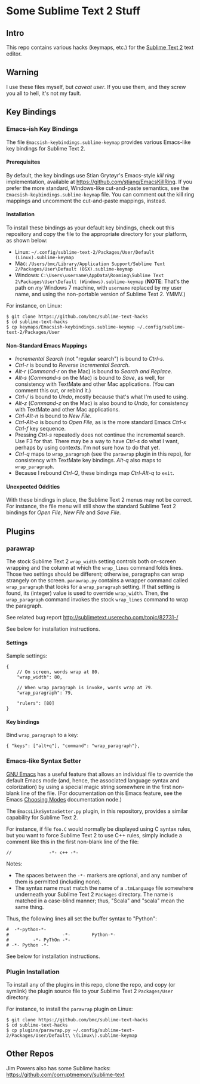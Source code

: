 # Some Sublime Text 2 Stuff

## Intro

This repo contains various hacks (keymaps, etc.) for the [Sublime Text 2][]
text editor.

[Sublime Text 2]: http://www.sublimetext.com/2

## Warning

I use these files myself, but *caveat user*. If you use them, and they screw you all to hell, it's not my fault.

## Key Bindings

### Emacs-ish Key Bindings

The file `Emacsish-keybindings.sublime-keymap` provides various Emacs-like key
bindings for Sublime Text 2.

#### Prerequisites

By default, the key bindings use Stian Grytøyr's Emacs-style *kill ring*
implementation, available at <https://github.com/stiang/EmacsKillRing>. If you
prefer the more standard, Windows-like cut-and-paste semantics, see the
`Emacsish-keybindings.sublime-keymap` file. You can comment out the kill ring
mappings and uncomment the cut-and-paste mappings, instead.

#### Installation

To install these bindings as your default key bindings, check out this
repository and copy the file to the appropriate directory for your platform, as
shown below:

* Linux: `~/.config/sublime-text-2/Packages/User/Default (Linux).sublime-keymap`
* Mac: `/Users/bmc/Library/Application Support/Sublime Text 2/Packages/User\Default (OSX).sublime-keymap`
* Windows: `C:\Users\username\AppData\Roaming\Sublime Text 2\Packages\User\Default (Windows).sublime-keymap` 
  (**NOTE**: That's the path on *my* Windows 7 machine, with `username` 
  replaced by my user name, and using the non-portable version of 
  Sublime Text 2. YMMV.)

For instance, on Linux:

    $ git clone https://github.com/bmc/sublime-text-hacks
    $ cd sublime-text-hacks
    $ cp keymaps/Emacsish-keybindings.sublime-keymap ~/.config/sublime-text-2/Packages/User

#### Non-Standard Emacs Mappings

* *Incremental Search* (not "regular search") is bound to *Ctrl-s*.
* *Ctrl-r* is bound to *Reverse Incremental Search*.
* *Alt-r* (*Command-r* on the Mac) is bound to *Search and Replace*.
* *Alt-s* (*Command-s* on the Mac) is bound to *Save*, as well, for consistency
  with TextMate and other Mac applications. (You can comment this out, or 
  rebind it.)
* *Ctrl-/* is bound to *Undo*, mostly because that's what I'm used to using.
* *Alt-z* (*Command-z* on the Mac) is also bound to *Undo*, for consistency
  with TextMate and other Mac applications.
* *Ctrl-Alt-n* is bound to *New File*.
* *Ctrl-Alt-o* is bound to *Open File*, as is the more standard Emacs
  *Ctrl-x Ctrl-f* key sequence.
* Pressing *Ctrl-s* repeatedly does not continue the incremental search.
  Use F3 for that. There may be a way to have *Ctrl-s* do what I want,
  perhaps by using contexts. I'm not sure how to do that yet.
* *Ctrl-q* maps to `wrap_paragraph` (see the `parawrap` plugin in this repo),
  for consistency with TextMate key bindings. *Alt-q* also maps to
  `wrap_paragraph`.
* Because I rebound *Ctrl-Q*, these bindings map *Ctrl-Alt-q* to `exit`.

#### Unexpected Oddities

With these bindings in place, the Sublime Text 2 menus may not be correct. For
instance, the file menu will still show the standard Sublime Text 2 bindings
for *Open File*, *New File* and *Save File*.

## Plugins

### parawrap

The stock Sublime Text 2 `wrap_width` setting controls both on-screen wrapping
and the column at which the `wrap_lines` command folds lines. Those two
settings should be different; otherwise, paragraphs can wrap strangely on the
screen. `parawrap.py` contains a wrapper command called `wrap_paragraph` that
looks for a `wrap_paragraph` setting. If that setting is found, its (integer)
value is used to override `wrap_width`. Then, the `wrap_paragraph` command
invokes the stock `wrap_lines` command to wrap the paragraph.

See related bug report <http://sublimetext.userecho.com/topic/82731-/>

See below for installation instructions.

#### Settings

Sample settings:

    {
        // On screen, words wrap at 80.
        "wrap_width": 80,

        // When wrap_paragraph is invoke, words wrap at 79.
        "wrap_paragraph": 79,

        "rulers": [80]
    }

#### Key bindings

Bind `wrap_paragraph` to a key:

    { "keys": ["alt+q"], "command": "wrap_paragraph"},

### Emacs-like Syntax Setter

[GNU Emacs][] has a useful feature that allows an individual file to override
the default Emacs mode (and, hence, the associated language syntax and
colorization) by using a special magic string somewhere in the first non-blank
line of the file. (For documentation on this Emacs feature, see the Emacs
[Choosing Modes][] documentation node.)

[GNU Emacs]: http://www.gnu.org/s/emacs/
[Choosing Modes]: http://www.gnu.org/software/emacs/manual/html_node/emacs/Choosing-Modes.html>

The `EmacsLikeSyntaxSetter.py` plugin, in this repository, provides a similar
capability for Sublime Text 2.

For instance, if file `foo.C` would normally be displayed using C syntax rules,
but you want to force Sublime Text 2 to use C++ rules, simply include a comment
like this in the first non-blank line of the file:

    //              -*- c++ -*-

Notes:

* The spaces between the `-*-` markers are optional, and any number of them is
  permitted (including none).
* The syntax name must match the name of a `.tmLanguage` file somewhere
  underneath your Sublime Text 2 `Packages` directory. The name is matched
  in a case-blind manner; thus, "Scala" and "scala" mean the same thing.
  
Thus, the following lines all set the buffer syntax to "Python":

    #  -*-python-*-
    #                    -*-        Python-*-
    #         -*- PyThOn -*-
    # -*- Python -*-

See below for installation instructions.

### Plugin Installation

To install any of the plugins in this repo, clone the repo, and copy (or
symlink) the plugin source file to your Sublime Text 2 `Packages/User`
directory.

For instance, to install the `parawrap` plugin on Linux:

    $ git clone https://github.com/bmc/sublime-text-hacks
    $ cd sublime-text-hacks
    $ cp plugins/parawrap.py ~/.config/sublime-text-2/Packages/User/Default\ \(Linux\).sublime-keymap

## Other Repos

Jim Powers also has some Sublime hacks: <https://github.com/corruptmemory/sublime-text>
